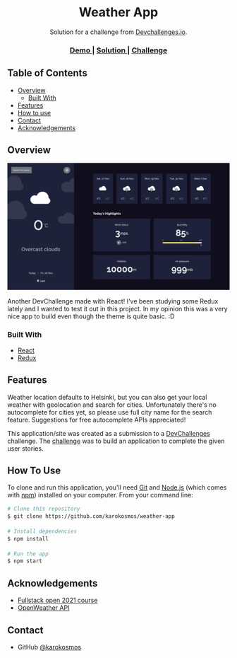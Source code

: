 <!-- Please update value in the {}  -->

<h1 align="center">Weather App</h1>

<div align="center">
   Solution for a challenge from  <a href="http://devchallenges.io" target="_blank">Devchallenges.io</a>.
</div>

<div align="center">
  <h3>
    <a href="https://evening-waters-15565.herokuapp.com/">
      Demo
    </a>
    <span> | </span>
    <a href="https://github.com/karokosmos/weather-app">
      Solution
    </a>
    <span> | </span>
    <a href="https://devchallenges.io/challenges/mM1UIenRhK808W8qmLWv">
      Challenge
    </a>
  </h3>
</div>

<!-- TABLE OF CONTENTS -->

## Table of Contents

- [Overview](#overview)
  - [Built With](#built-with)
- [Features](#features)
- [How to use](#how-to-use)
- [Contact](#contact)
- [Acknowledgements](#acknowledgements)

<!-- OVERVIEW -->

## Overview

![screenshot](screencapture-evening-waters-15565-herokuapp-2021-11-26-21_43_36.png)

Another DevChallenge made with React! I've been studying some Redux lately and I wanted to test it out in this project. In my opinion this was a very nice app to build even though the theme is quite basic. :D

### Built With

<!-- This section should list any major frameworks that you built your project using. Here are a few examples.-->

- [React](https://reactjs.org/)
- [Redux](https://redux.js.org/)

## Features

<!-- List the features of your application or follow the template. Don't share the figma file here :) -->

Weather location defaults to Helsinki, but you can also get your local weather with geolocation and search for cities. Unfortunately there's no autocomplete for cities yet, so please use full city name for the search feature. Suggestions for free autocomplete APIs appreciated!

This application/site was created as a submission to a [DevChallenges](https://devchallenges.io/challenges) challenge. The [challenge](https://devchallenges.io/challenges/mM1UIenRhK808W8qmLWv) was to build an application to complete the given user stories.

## How To Use

<!-- Example: -->

To clone and run this application, you'll need [Git](https://git-scm.com) and [Node.js](https://nodejs.org/en/download/) (which comes with [npm](http://npmjs.com)) installed on your computer. From your command line:

```bash
# Clone this repository
$ git clone https://github.com/karokosmos/weather-app

# Install dependencies
$ npm install

# Run the app
$ npm start
```

## Acknowledgements

<!-- This section should list any articles or add-ons/plugins that helps you to complete the project. This is optional but it will help you in the future. For example: -->

- [Fullstack open 2021 course](https://fullstackopen.com/)
- [OpenWeather API](https://openweathermap.org/)

## Contact

- GitHub [@karokosmos](https://github.com/karokosmos)
